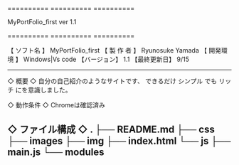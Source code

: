 ========== ========== ==========

  MyPortFolio_first  ver 1.1

========== ========== ==========

【 ソフト名 】
 MyPortFolio_first
【 製 作 者 】
 Ryunosuke Yamada
【 開発環境 】
 Windows|Vs code
【バージョン】
 1.1
【最終更新日】
 9/15

---------- ----------
◇ 概要 ◇
自分の自己紹介のようなサイトです、
できるだけ シンプル でも リッチ にを意識しました。

◇ 動作条件 ◇
Chromeは確認済み

◇ ファイル構成 ◇
.
├── README.md
├── css
├── images
├── img
├── index.html
└── js
    ├── main.js
    └── modules
--------------------